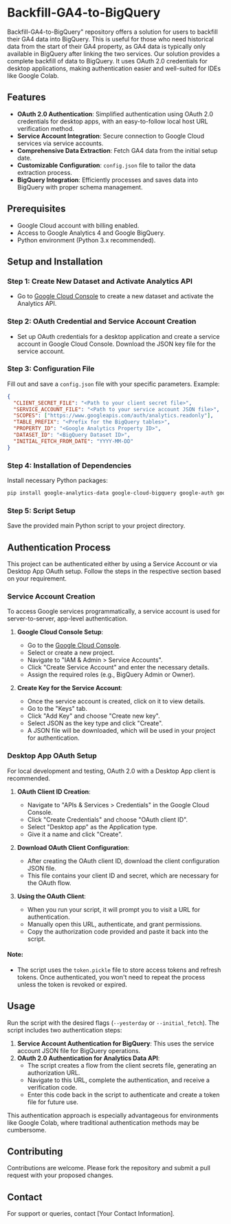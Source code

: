 # Backfill-GA4-to-BigQuery
Backfill-GA4-to-BigQuery" repository offers a solution for users to backfill their GA4 data into BigQuery. This is useful for those who need historical data from the start of their GA4 property, as GA4 data is typically only available in BigQuery after linking the two services. Our solution provides a complete backfill of data to BigQuery. It uses OAuth 2.0 credentials for desktop applications, making authentication easier and well-suited for IDEs like Google Colab.

## Features
- **OAuth 2.0 Authentication**: Simplified authentication using OAuth 2.0 credentials for desktop apps, with an easy-to-follow local host URL verification method.
- **Service Account Integration**: Secure connection to Google Cloud services via service accounts.
- **Comprehensive Data Extraction**: Fetch GA4 data from the initial setup date.
- **Customizable Configuration**: `config.json` file to tailor the data extraction process.
- **BigQuery Integration**: Efficiently processes and saves data into BigQuery with proper schema management.

## Prerequisites
- Google Cloud account with billing enabled.
- Access to Google Analytics 4 and Google BigQuery.
- Python environment (Python 3.x recommended).

## Setup and Installation

### Step 1: Create New Dataset and Activate Analytics API
- Go to [Google Cloud Console](https://console.cloud.google.com/apis/api/analyticsdata.googleapis.com/metrics) to create a new dataset and activate the Analytics API.

### Step 2: OAuth Credential and Service Account Creation
- Set up OAuth credentials for a desktop application and create a service account in Google Cloud Console. Download the JSON key file for the service account.

### Step 3: Configuration File
Fill out and save a `config.json` file with your specific parameters. Example:
```json
{
  "CLIENT_SECRET_FILE": "<Path to your client secret file>",
  "SERVICE_ACCOUNT_FILE": "<Path to your service account JSON file>",
  "SCOPES": ["https://www.googleapis.com/auth/analytics.readonly"],
  "TABLE_PREFIX": "<Prefix for the BigQuery tables>",
  "PROPERTY_ID": "<Google Analytics Property ID>",
  "DATASET_ID": "<BigQuery Dataset ID>",
  "INITIAL_FETCH_FROM_DATE": "YYYY-MM-DD"
}
```

### Step 4: Installation of Dependencies
Install necessary Python packages:
```bash
pip install google-analytics-data google-cloud-bigquery google-auth google-auth-oauthlib google-auth-httplib2
```

### Step 5: Script Setup
Save the provided main Python script to your project directory.


## Authentication Process
This project can be authenticated either by using a Service Account or via Desktop App OAuth setup. Follow the steps in the respective section based on your requirement.

### Service Account Creation
To access Google services programmatically, a service account is used for server-to-server, app-level authentication.

1. **Google Cloud Console Setup**:
   - Go to the [Google Cloud Console](https://console.cloud.google.com/).
   - Select or create a new project.
   - Navigate to "IAM & Admin > Service Accounts".
   - Click "Create Service Account" and enter the necessary details.
   - Assign the required roles (e.g., BigQuery Admin or Owner).

2. **Create Key for the Service Account**:
   - Once the service account is created, click on it to view details.
   - Go to the "Keys" tab.
   - Click "Add Key" and choose "Create new key".
   - Select JSON as the key type and click "Create".
   - A JSON file will be downloaded, which will be used in your project for authentication.

### Desktop App OAuth Setup
For local development and testing, OAuth 2.0 with a Desktop App client is recommended.

1. **OAuth Client ID Creation**:
   - Navigate to "APIs & Services > Credentials" in the Google Cloud Console.
   - Click "Create Credentials" and choose "OAuth client ID".
   - Select "Desktop app" as the Application type.
   - Give it a name and click "Create".

2. **Download OAuth Client Configuration**:
   - After creating the OAuth client ID, download the client configuration JSON file.
   - This file contains your client ID and secret, which are necessary for the OAuth flow.

3. **Using the OAuth Client**:
   - When you run your script, it will prompt you to visit a URL for authentication.
   - Manually open this URL, authenticate, and grant permissions.
   - Copy the authorization code provided and paste it back into the script.

#### Note:
- The script uses the `token.pickle` file to store access tokens and refresh tokens. Once authenticated, you won't need to repeat the process unless the token is revoked or expired.



## Usage
Run the script with the desired flags (`--yesterday` or `--initial_fetch`). The script includes two authentication steps:
1. **Service Account Authentication for BigQuery**: This uses the service account JSON file for BigQuery operations.
2. **OAuth 2.0 Authentication for Analytics Data API**:
   - The script creates a flow from the client secrets file, generating an authorization URL.
   - Navigate to this URL, complete the authentication, and receive a verification code.
   - Enter this code back in the script to authenticate and create a token file for future use.

This authentication approach is especially advantageous for environments like Google Colab, where traditional authentication methods may be cumbersome.

## Contributing
Contributions are welcome. Please fork the repository and submit a pull request with your proposed changes.


## Contact
For support or queries, contact [Your Contact Information].

